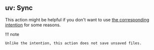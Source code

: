 ## uv: Sync

This action might be helpful if you don't want to use
[the corresponding intention][1] for some reasons.

!!! note

    Unlike the intention, this action does not save unsaved files.


  [1]: intentions.md#run-uv-sync
